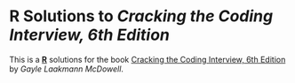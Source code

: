 # R Solutions to *Cracking the Coding Interview, 6th Edition*

This is a [**R**](https://www.r-project.org/) solutions for the book [Cracking the Coding Interview, 6th Edition](https://www.careercup.com/book) by *Gayle Laakmann McDowell*.


